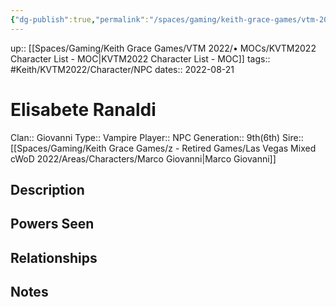 ```yaml
---
{"dg-publish":true,"permalink":"/spaces/gaming/keith-grace-games/vtm-2022/areas/characters/elisabete-ranaldi/","dgHomeLink":true,"dgPassFrontmatter":true}
---
```


up:: [[Spaces/Gaming/Keith Grace Games/VTM 2022/• MOCs/KVTM2022 Character List - MOC|KVTM2022 Character List - MOC]]
tags:: #Keith/KVTM2022/Character/NPC
dates:: 2022-08-21

# Elisabete Ranaldi
Clan:: Giovanni
Type:: Vampire
Player:: NPC
Generation:: 9th(6th)
Sire:: [[Spaces/Gaming/Keith Grace Games/z - Retired Games/Las Vegas Mixed cWoD 2022/Areas/Characters/Marco Giovanni|Marco Giovanni]]
## Description


## Powers Seen


## Relationships


## Notes
